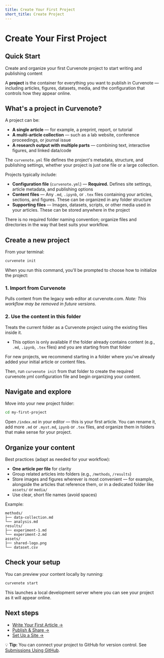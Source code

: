 ```yaml
---
title: Create Your First Project
short_title: Create Project
---
```


# Create Your First Project

## Quick Start
Create and organize your first Curvenote project to start writing and publishing content

A **project** is the container for everything you want to publish in Curvenote — including articles, figures, datasets, media, and the configuration that controls how they appear online.

## What's a project in Curvenote?

A project can be:
- **A single article** — for example, a preprint, report, or tutorial
- **A multi-article collection** — such as a lab website, conference proceedings, or journal issue
- **A research output with multiple parts** — combining text, interactive figures, and linked data/code

The `curvenote.yml` file defines the project's metadata, structure, and publishing settings, whether your project is just one file or a large collection.

Projects typically include:

- **Configuration file** (`curvenote.yml`) — **Required.** Defines site settings, article metadata, and publishing options
- **Content files** — Any `.md`, `.ipynb`, or `.tex` files containing your articles, sections, and figures. These can be organized in any folder structure
- **Supporting files** — Images, datasets, scripts, or other media used in your articles. These can be stored anywhere in the project

There is no required folder naming convention; organize files and directories in the way that best suits your workflow.

## Create a new project

From your terminal:

```bash
curvenote init
```

When you run this command, you'll be prompted to choose how to initialize the project:

### 1. Import from Curvenote
Pulls content from the legacy web editor at curvenote.com.
*Note: This workflow may be removed in future versions.*

### 2. Use the content in this folder
Treats the current folder as a Curvenote project using the existing files inside it.

- This option is only available if the folder already contains content (e.g., `.md`, `.ipynb`, `.tex` files) and you are starting from that folder

For new projects, we recommend starting in a folder where you've already added your initial article or content files.

Then, run `curvenote init` from that folder to create the required curvenote.yml configuration file and begin organizing your content.

## Navigate and explore

Move into your new project folder:

```bash
cd my-first-project
```

Open `/index.md` in your editor — this is your first article. You can rename it, add more `.md` or `.myst.md`, `ipynb` or `.tex` files, and organize them in folders that make sense for your project.

## Organize your content

Best practices (adapt as needed for your workflow):

- **One article per file** for clarity
- Group related articles into folders (e.g., `/methods`, `/results`)
- Store images and figures wherever is most convenient — for example, alongside the articles that reference them, or in a dedicated folder like `assets/` or `media/`
- Use clear, short file names (avoid spaces)

Example:
```
methods/
├── data-collection.md
└── analysis.md
results/
├── experiment-1.md
└── experiment-2.md
assets/
├── shared-logo.png
└── dataset.csv
```

## Check your setup

You can preview your content locally by running:

```bash
curvenote start
```

This launches a local development server where you can see your project as it will appear online.

## Next steps

- [Write Your First Article →](create-article-cli.md)  
- [Publish & Share →](publish-article.md)  
- [Set Up a Site →](create-a-site.md)

💡 **Tip:** You can connect your project to GitHub for version control. See [Submissions Using GitHub](submissions-using-github.md).